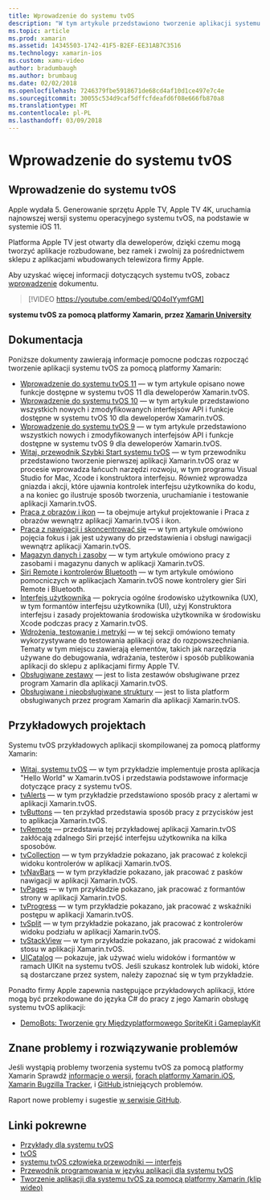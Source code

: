 ```yaml
---
title: Wprowadzenie do systemu tvOS
description: "W tym artykule przedstawiono tworzenie aplikacji systemu tvOS za pomocą platformy Xamarin."
ms.topic: article
ms.prod: xamarin
ms.assetid: 14345503-1742-41F5-B2EF-EE31AB7C3516
ms.technology: xamarin-ios
ms.custom: xamu-video
author: bradumbaugh
ms.author: brumbaug
ms.date: 02/02/2018
ms.openlocfilehash: 7246379fbe5918671de68cd4af10d1ce497e7c4e
ms.sourcegitcommit: 30055c534d9caf5dffcfdeafd6f08e666fb870a8
ms.translationtype: MT
ms.contentlocale: pl-PL
ms.lasthandoff: 03/09/2018
---
```

# <a name="introduction-to-tvos"></a>Wprowadzenie do systemu tvOS

## <a name="introducing-tvos"></a>Wprowadzenie do systemu tvOS

Apple wydała 5. Generowanie sprzętu Apple TV, Apple TV 4K, uruchamia najnowszej wersji systemu operacyjnego systemu tvOS, na podstawie w systemie iOS 11.

Platforma Apple TV jest otwarty dla deweloperów, dzięki czemu mogą tworzyć aplikacje rozbudowane, bez ramek i zwolnij za pośrednictwem sklepu z aplikacjami wbudowanych telewizora firmy Apple.

Aby uzyskać więcej informacji dotyczących systemu tvOS, zobacz [wprowadzenie](~/ios/tvos/get-started/index.md) dokumentu.

> [!VIDEO https://youtube.com/embed/Q04oIYymfGM]

**systemu tvOS za pomocą platformy Xamarin, przez [Xamarin University](https://university.xamarin.com/)**

## <a name="documentation"></a>Dokumentacja

Poniższe dokumenty zawierają informacje pomocne podczas rozpocząć tworzenie aplikacji systemu tvOS za pomocą platformy Xamarin:

- [Wprowadzenie do systemu tvOS 11](~/ios/tvos/platform/introduction-to-tvos11.md) — w tym artykule opisano nowe funkcje dostępne w systemu tvOS 11 dla deweloperów Xamarin.tvOS.
- [Wprowadzenie do systemu tvOS 10](~/ios/tvos/platform/introduction-to-tvos10/index.md) — w tym artykule przedstawiono wszystkich nowych i zmodyfikowanych interfejsów API i funkcje dostępne w systemu tvOS 10 dla deweloperów Xamarin.tvOS.
- [Wprowadzenie do systemu tvOS 9](~/ios/tvos/platform/tvos9.md) — w tym artykule przedstawiono wszystkich nowych i zmodyfikowanych interfejsów API i funkcje dostępne w systemu tvOS 9 dla deweloperów Xamarin.tvOS. 
- [Witaj, przewodnik Szybki Start systemu tvOS](~/ios/tvos/get-started/hello-tvos.md) — w tym przewodniku przedstawiono tworzenie pierwszej aplikacji Xamarin.tvOS oraz w procesie wprowadza łańcuch narzędzi rozwoju, w tym programu Visual Studio for Mac, Xcode i konstruktora interfejsu. Również wprowadza gniazda i akcji, które ujawnia kontrolek interfejsu użytkownika do kodu, a na koniec go ilustruje sposób tworzenia, uruchamianie i testowanie aplikacji Xamarin.tvOS.
- [Praca z obrazów i ikon](~/ios/tvos/app-fundamentals/icons-images.md) — ta obejmuje artykuł projektowanie i Praca z obrazów wewnątrz aplikacji Xamarin.tvOS i ikon.
- [Praca z nawigacji i skoncentrować się](~/ios/tvos/app-fundamentals/navigation-focus.md) — w tym artykule omówiono pojęcia fokus i jak jest używany do przedstawienia i obsługi nawigacji wewnątrz aplikacji Xamarin.tvOS.
- [Magazyn danych i zasoby](~/ios/tvos/app-fundamentals/resources-data-storage.md) — w tym artykule omówiono pracy z zasobami i magazynu danych w aplikacji Xamarin.tvOS.
- [Siri Remote i kontrolerów Bluetooth](~/ios/tvos/platform/remote-bluetooth.md) — w tym artykule omówiono pomocniczych w aplikacjach Xamarin.tvOS nowe kontrolery gier Siri Remote i Bluetooth.
- [Interfejs użytkownika](~/ios/tvos/user-interface/index.md) — pokrycia ogólne środowisko użytkownika (UX), w tym formantów interfejsu użytkownika (UI), użyj Konstruktora interfejsu i zasady projektowania środowiska użytkownika w środowisku Xcode podczas pracy z Xamarin.tvOS.
- [Wdrożenia, testowanie i metryki](~/ios/tvos/deploy-test/index.md) — w tej sekcji omówiono tematy wykorzystywane do testowania aplikacji oraz do rozpowszechniania. Tematy w tym miejscu zawierają elementów, takich jak narzędzia używane do debugowania, wdrażania, testerów i sposób publikowania aplikacji do sklepu z aplikacjami firmy Apple TV.
- [Obsługiwane zestawy](~/ios/tvos/internals/assemblies.md) — jest to lista zestawów obsługiwane przez program Xamarin dla aplikacji Xamarin.tvOS.
- [Obsługiwane i nieobsługiwane struktury](~/ios/tvos/internals/frameworks.md) — jest to lista platform obsługiwanych przez program Xamarin dla aplikacji Xamarin.tvOS.

## <a name="sample-projects"></a>Przykładowych projektach

Systemu tvOS przykładowych aplikacji skompilowanej za pomocą platformy Xamarin:

- [Witaj, systemu tvOS](https://developer.xamarin.com/samples/monotouch/tvos/Hello-tvOS/) — w tym przykładzie implementuje prosta aplikacja "Hello World" w Xamarin.tvOS i przedstawia podstawowe informacje dotyczące pracy z systemu tvOS.
- [tvAlerts](https://developer.xamarin.com/samples/monotouch/tvos/tvAlerts/) — w tym przykładzie przedstawiono sposób pracy z alertami w aplikacji Xamarin.tvOS.
- [tvButtons](https://developer.xamarin.com/samples/monotouch/tvos/tvButtons/) — ten przykład przedstawia sposób pracy z przycisków jest to aplikacja Xamarin.tvOS.
- [tvRemote](https://developer.xamarin.com/samples/monotouch/tvos/tvRemote/) — przedstawia tej przykładowej aplikacji Xamarin.tvOS zakłócają zdalnego Siri przejść interfejsu użytkownika na kilka sposobów.
- [tvCollection](https://developer.xamarin.com/samples/monotouch/tvos/tvCollection/) — w tym przykładzie pokazano, jak pracować z kolekcji widoku kontrolerów w aplikacji Xamarin.tvOS.
- [tvNavBars](https://developer.xamarin.com/samples/monotouch/tvos/tvNavBars/) — w tym przykładzie pokazano, jak pracować z pasków nawigacji w aplikacji Xamarin.tvOS.
- [tvPages](https://developer.xamarin.com/samples/monotouch/tvos/tvPages/) — w tym przykładzie pokazano, jak pracować z formantów strony w aplikacji Xamarin.tvOS.
- [tvProgress](https://developer.xamarin.com/samples/monotouch/tvos/tvProgress/) — w tym przykładzie pokazano, jak pracować z wskaźniki postępu w aplikacji Xamarin.tvOS.
- [tvSplit](https://developer.xamarin.com/samples/monotouch/tvos/tvSplit/) — w tym przykładzie pokazano, jak pracować z kontrolerów widoku podziału w aplikacji Xamarin.tvOS.
- [tvStackView](https://developer.xamarin.com/samples/monotouch/tvos/tvStackView/) — w tym przykładzie pokazano, jak pracować z widokami stosu w aplikacji Xamarin.tvOS.
- [UICatalog](https://developer.xamarin.com/samples/monotouch/tvos/UICatalog/) — pokazuje, jak używać wielu widoków i formantów w ramach UIKit na systemu tvOS. Jeśli szukasz kontrolek lub widoki, które są dostarczane przez system, należy zapoznać się w tym przykładzie.

Ponadto firmy Apple zapewnia następujące przykładowych aplikacji, które mogą być przekodowane do języka C# do pracy z jego Xamarin obsługę systemu tvOS aplikacji:

- [DemoBots: Tworzenie gry Międzyplatformowego SpriteKit i GameplayKit](https://developer.apple.com/library/prerelease/tvos/samplecode/DemoBots/)

## <a name="known-issues-and-troubleshooting"></a>Znane problemy i rozwiązywanie problemów

Jeśli wystąpią problemy tworzenia systemu tvOS za pomocą platformy Xamarin Sprawdź [informacje o wersji](http://releases.xamarin.com/), [forach platformy Xamarin.iOS](https://forums.xamarin.com/categories/ios), [Xamarin Bugzilla Tracker](https://bugzilla.xamarin.com/query.cgi?product=iOS), i [GitHub ](https://github.com/xamarin/xamarin-macios/issues) istniejących problemów. 

Raport nowe problemy i sugestie [w serwisie GitHub](https://github.com/xamarin/xamarin-macios/issues). 


## <a name="related-links"></a>Linki pokrewne

- [Przykłady dla systemu tvOS](https://developer.xamarin.com/samples/tvos/all/)
- [tvOS](https://developer.apple.com/tvos/)
- [systemu tvOS człowieka przewodniki — interfejs](https://developer.apple.com/tvos/human-interface-guidelines/)
- [Przewodnik programowania w języku aplikacji dla systemu tvOS](https://developer.apple.com/library/prerelease/tvos/documentation/General/Conceptual/AppleTV_PG/)
- [Tworzenie aplikacji dla systemu tvOS za pomocą platformy Xamarin (klip wideo)](https://university.xamarin.com/lightninglectures/tvos-with-xamarin)
